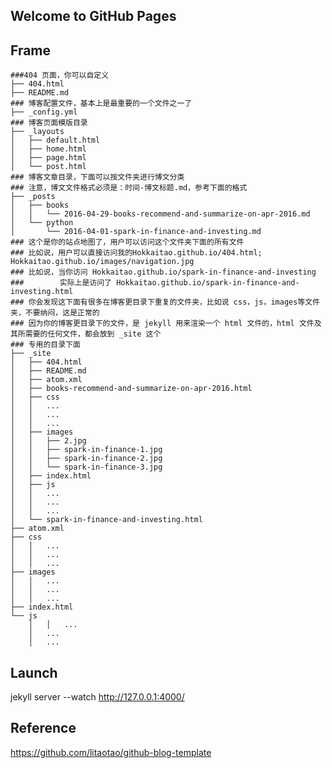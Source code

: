 ## Welcome to GitHub Pages

## Frame
    ###404 页面，你可以自定义
    ├── 404.html
    ├── README.md
    ### 博客配置文件，基本上是最重要的一个文件之一了
    ├── _config.yml
    ### 博客页面模版目录
    ├── _layouts
    │   ├── default.html
    │   ├── home.html
    │   ├── page.html
    │   └── post.html
    ### 博客文章目录，下面可以按文件夹进行博文分类
    ### 注意，博文文件格式必须是：时间-博文标题.md，参考下面的格式
    ├── _posts
    │   ├── books
    │   │   └── 2016-04-29-books-recommend-and-summarize-on-apr-2016.md
    │   └── python
    │       └── 2016-04-01-spark-in-finance-and-investing.md
    ### 这个是你的站点地图了，用户可以访问这个文件夹下面的所有文件
    ### 比如说，用户可以直接访问我的Hokkaitao.github.io/404.html; Hokkaitao.github.io/images/navigation.jpg
    ### 比如说，当你访问 Hokkaitao.github.io/spark-in-finance-and-investing  
    ###        实际上是访问了 Hokkaitao.github.io/spark-in-finance-and-investing.html
    ### 你会发现这下面有很多在博客更目录下重复的文件夹，比如说 css，js，images等文件夹，不要纳闷，这是正常的
    ### 因为你的博客更目录下的文件，是 jekyll 用来渲染一个 html 文件的，html 文件及其所需要的任何文件，都会放到 _site 这个
    ### 专用的目录下面
    ├── _site
    │   ├── 404.html
    │   ├── README.md
    │   ├── atom.xml
    │   ├── books-recommend-and-summarize-on-apr-2016.html
    │   ├── css
    │   │   ...
    │   │   ...
    │   │   ...
    │   ├── images
    │   │   ├── 2.jpg
    │   │   ├── spark-in-finance-1.jpg
    │   │   ├── spark-in-finance-2.jpg
    │   │   └── spark-in-finance-3.jpg
    │   ├── index.html
    │   ├── js
    │   │   ...
    │   │   ...
    │   │   ...
    │   └── spark-in-finance-and-investing.html
    ├── atom.xml
    ├── css
    │   │   ...
    │   │   ...
    │   │   ...
    ├── images
    │   │   ...
    │   │   ...
    │   │   ...
    ├── index.html
    └── js
        │   │   ...
        │   ...
        │   ...

## Launch
jekyll server --watch
http://127.0.0.1:4000/

## Reference
https://github.com/litaotao/github-blog-template
